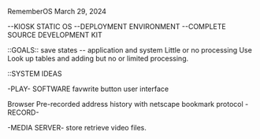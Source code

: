 RememberOS  March 29, 2024


--KIOSK STATIC OS
--DEPLOYMENT ENVIRONMENT
--COMPLETE SOURCE DEVELOPMENT KIT

::GOALS::
save states -- application and system
Little or no processing
	Use Look up tables and adding but no or limited processing.


::SYSTEM IDEAS

-PLAY-
SOFTWARE
  favwrite
  button user interface
  
  Browser
    Pre-recorded address history with netscape bookmark protocol
-RECORD-

-MEDIA SERVER-
store retrieve video files.

